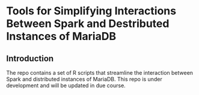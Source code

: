 # Tools for Simplifying Interactions Between Spark and Destributed Instances of MariaDB

## Introduction

The repo contains a set of R scripts that streamline the interaction between Spark and 
distributed instances of MariaDB. This repo is under development and will be updated in due course.
